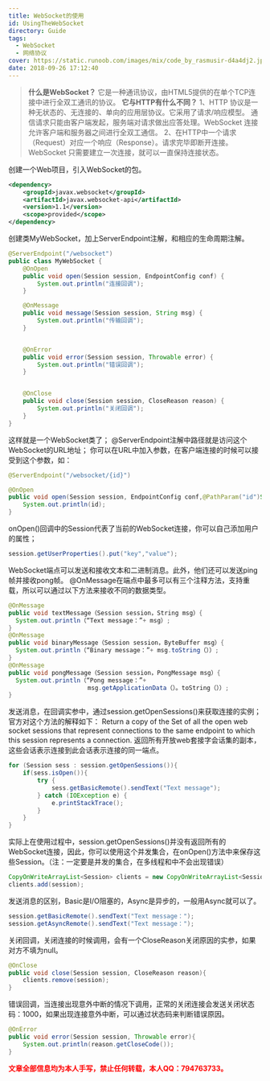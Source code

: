 ```yaml
---
title: WebSocket的使用
id: UsingTheWebSocket
directory: Guide
tags:
  - WebSocket
  - 网络协议
cover: https://static.runoob.com/images/mix/code_by_rasmusir-d4a4dj2.jpg
date: 2018-09-26 17:12:40
---
```

> **什么是WebSocket？** 
它是一种通讯协议，由HTML5提供的在单个TCP连接中进行全双工通讯的协议。
**它与HTTP有什么不同？**
1、HTTP 协议是一种无状态的、无连接的、单向的应用层协议。它采用了请求/响应模型。
通信请求只能由客户端发起，服务端对请求做出应答处理。WebSocket 连接允许客户端和服务器之间进行全双工通信。
2、在HTTP中一个请求（Request）对应一个响应（Response）。请求完毕即断开连接。WebSocket 只需要建立一次连接，就可以一直保持连接状态。

创建一个Web项目，引入WebSocket的包。
```xml
<dependency>
    <groupId>javax.websocket</groupId>
    <artifactId>javax.websocket-api</artifactId>
    <version>1.1</version>
    <scope>provided</scope>
</dependency>
```
创建类MyWebSocket，加上ServerEndpoint注解，和相应的生命周期注解。
```java
@ServerEndpoint("/websocket")
public class MyWebSocket {
    @OnOpen
    public void open(Session session, EndpointConfig conf) {
        System.out.println("连接回调");
    }

    @OnMessage
    public void message(Session session, String msg) {
        System.out.println("传输回调");
    }


    @OnError
    public void error(Session session, Throwable error) {
        System.out.println("错误回调");
    }


    @OnClose
    public void close(Session session, CloseReason reason) {
        System.out.println("关闭回调");
    }
}

```
这样就是一个WebSocket类了；
@ServerEndpoint注解中路径就是访问这个WebSocket的URL地址；
你可以在URL中加入参数，在客户端连接的时候可以接受到这个参数，如：
```java
@ServerEndpoint("/websocket/{id}")

@OnOpen
public void open(Session session, EndpointConfig conf,@PathParam("id")String id) {
    System.out.println(id);
}
```
onOpen()回调中的Session代表了当前的WebSocket连接，你可以自己添加用户的属性；
```java
session.getUserProperties().put("key","value");
```
WebSocket端点可以发送和接收文本和二进制消息。此外，他们还可以发送ping帧并接收pong帧。
@OnMessage在端点中最多可以有三个注释方法，支持重载，所以可以通过以下方法来接收不同的数据类型。
```java
@OnMessage 
public void textMessage（Session session，String msg）{ 
  System.out.println（“Text message：”+ msg）; 
} 
@OnMessage 
public void binaryMessage（Session session，ByteBuffer msg）{ 
  System.out.println（“Binary message：”+ msg.toString（））; 
} 
@OnMessage 
public void pongMessage（Session session，PongMessage msg）{ 
  System.out.println（“Pong message：”+ 
                      msg.getApplicationData（）。toString（））; 
} 
```
发送消息，在回调实参中，通过session.getOpenSessions()来获取连接的实例；
官方对这个方法的解释如下：
Return a copy of the Set of all the open web socket sessions that represent connections to the same endpoint to which this session represents a connection.
返回所有开放web套接字会话集的副本，这些会话表示连接到此会话表示连接的同一端点。
```java
for (Session sess : session.getOpenSessions()){
    if(sess.isOpen()){
        try {
            sess.getBasicRemote().sendText("Text message");
        } catch (IOException e) {
            e.printStackTrace();
        }
    }
}
```
实际上在使用过程中，session.getOpenSessions()并没有返回所有的WebSocket连接，因此，你可以使用这个并发集合，在onOpen()方法中来保存这些Session。（注：一定要是并发的集合，在多线程和中不会出现错误）
```java
CopyOnWriteArrayList<Session> clients = new CopyOnWriteArrayList<Session>();
clients.add(session);
```
发送消息的区别，Basic是I/O阻塞的，Async是异步的，一般用Async就可以了。
```java
session.getBasicRemote().sendText("Text message：");
session.getAsyncRemote().sendText("Text message：");
```
关闭回调，关闭连接的时候调用，会有一个CloseReason关闭原因的实参，如果对方不填为null。
```java
@OnClose
public void close(Session session, CloseReason reason){
    clients.remove(session);
}
```
错误回调，当连接出现意外中断的情况下调用，正常的关闭连接会发送关闭状态码：1000，如果出现连接意外中断，可以通过状态码来判断错误原因。
```java
@OnError
public void error(Session session, Throwable error){
    System.out.println(reason.getCloseCode());
}
```

<b><font color="FF0000">文章全部信息均为本人手写，禁止任何转载，本人QQ：794763733。</font></b>